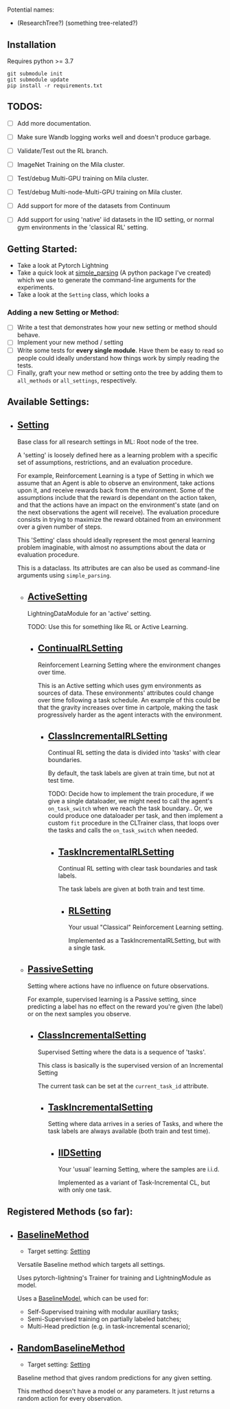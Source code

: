 # <repo name>
Potential names:
- (ResearchTree?) (something tree-related?)


## Installation
Requires python >= 3.7

```console
git submodule init
git submodule update
pip install -r requirements.txt
```

## TODOS:
- [ ] Add more documentation.
- [ ] Make sure Wandb logging works well and doesn't produce garbage.
- [ ] Validate/Test out the RL branch.
- [ ] ImageNet Training on the Mila cluster.
- [ ] Test/debug Multi-GPU training on Mila cluster.
- [ ] Test/debug Multi-node-Multi-GPU training on Mila cluster.
- [ ] Add support for more of the datasets from Continuum
- [ ] Add support for using 'native' iid datasets in the IID setting, or normal gym environments in the 'classical RL' setting. 


## Getting Started:
- Take a look at Pytorch Lightning
- Take a quick look at [simple_parsing](https://github.com/lebrice/SimpleParsing) (A python package I've created) which we use to generate the command-line arguments for the experiments.
- Take a look at the `Setting` class, which looks a 


### Adding a new Setting or Method:
- [ ] Write a test that demonstrates how your new setting or method should behave.
- [ ] Implement your new method / setting
- [ ] Write some tests for **every single module**. Have them be easy to read so people could ideally understand how things work by simply reading the tests.
- [ ] Finally, graft your new method or setting onto the tree by adding them to `all_methods` or `all_settings`, respectively.

<!-- MAKETREE -->
   



## Available Settings:


- ## [Setting](settings/base/setting.py)

	Base class for all research settings in ML: Root node of the tree. 

	A 'setting' is loosely defined here as a learning problem with a specific
	set of assumptions, restrictions, and an evaluation procedure.

	For example, Reinforcement Learning is a type of Setting in which we assume
	that an Agent is able to observe an environment, take actions upon it, and 
	receive rewards back from the environment. Some of the assumptions include
	that the reward is dependant on the action taken, and that the actions have
	an impact on the environment's state (and on the next observations the agent
	will receive). The evaluation procedure consists in trying to maximize the
	reward obtained from an environment over a given number of steps.

	This 'Setting' class should ideally represent the most general learning
	problem imaginable, with almost no assumptions about the data or evaluation
	procedure.

	This is a dataclass. Its attributes are can also be used as command-line
	arguments using `simple_parsing`.


	- ## [ActiveSetting](settings/active/active_setting.py)

		LightningDataModule for an 'active' setting.

		TODO: Use this for something like RL or Active Learning.


		- ## [ContinualRLSetting](settings/active/rl/continual_rl_setting.py)

			Reinforcement Learning Setting where the environment changes over time.

			This is an Active setting which uses gym environments as sources of data.
			These environments' attributes could change over time following a task
			schedule. An example of this could be that the gravity increases over time
			in cartpole, making the task progressively harder as the agent interacts with
			the environment.


			- ## [ClassIncrementalRLSetting](settings/active/rl/class_incremental_rl_setting.py)

				Continual RL setting the data is divided into 'tasks' with clear boundaries.

				By default, the task labels are given at train time, but not at test time.

				TODO: Decide how to implement the train procedure, if we give a single
				dataloader, we might need to call the agent's `on_task_switch` when we reach
				the task boundary.. Or, we could produce one dataloader per task, and then
				implement a custom `fit` procedure in the CLTrainer class, that loops over
				the tasks and calls the `on_task_switch` when needed.


				- ## [TaskIncrementalRLSetting](settings/active/rl/task_incremental_rl_setting.py)

					Continual RL setting with clear task boundaries and task labels.

					The task labels are given at both train and test time.


					- ## [RLSetting](settings/active/rl/iid_rl_setting.py)

						Your usual "Classical" Reinforcement Learning setting.

						Implemented as a TaskIncrementalRLSetting, but with a single task.


	- ## [PassiveSetting](settings/passive/passive_setting.py)

		Setting where actions have no influence on future observations. 

		For example, supervised learning is a Passive setting, since predicting a
		label has no effect on the reward you're given (the label) or on the next
		samples you observe.


		- ## [ClassIncrementalSetting](settings/passive/cl/class_incremental_setting.py)

			Supervised Setting where the data is a sequence of 'tasks'.

			This class is basically is the supervised version of an Incremental Setting


			The current task can be set at the `current_task_id` attribute.


			- ## [TaskIncrementalSetting](settings/passive/cl/task_incremental/task_incremental_setting.py)

				Setting where data arrives in a series of Tasks, and where the task
				labels are always available (both train and test time).


				- ## [IIDSetting](settings/passive/cl/task_incremental/iid/iid_setting.py)

					Your 'usual' learning Setting, where the samples are i.i.d.

					Implemented as a variant of Task-Incremental CL, but with only one task.





## Registered Methods (so far):

- ## [BaselineMethod](methods/baseline_method.py) 

	 - Target setting: [Setting](settings/base/setting.py)

	Versatile Baseline method which targets all settings.

	Uses pytorch-lightning's Trainer for training and LightningModule as model. 

	Uses a [BaselineModel](methods/models/baseline_model/baseline_model.py), which
	can be used for:
	- Self-Supervised training with modular auxiliary tasks;
	- Semi-Supervised training on partially labeled batches;
	- Multi-Head prediction (e.g. in task-incremental scenario);

- ## [RandomBaselineMethod](methods/random_baseline.py) 

	 - Target setting: [Setting](settings/base/setting.py)

	Baseline method that gives random predictions for any given setting.

	This method doesn't have a model or any parameters. It just returns a random
	action for every observation.



